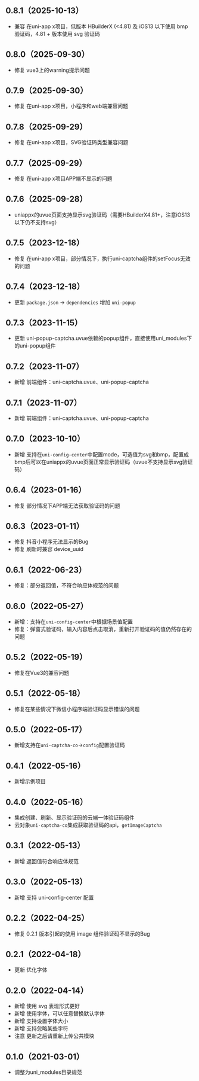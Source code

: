 ## 0.8.1（2025-10-13）
- 兼容 在uni-app x项目，低版本 HBuilderX (<4.81) 及 iOS13 以下使用 bmp 验证码，4.81 + 版本使用 svg 验证码
## 0.8.0（2025-09-30）
- 修复 vue3上的warning提示问题
## 0.7.9（2025-09-30）
- 修复 在uni-app x项目，小程序和web端兼容问题
## 0.7.8（2025-09-29）
- 修复 在uni-app x项目，SVG验证码类型兼容问题
## 0.7.7（2025-09-29）
- 修复 在uni-app x项目APP端不显示的问题
## 0.7.6（2025-09-28）
- uniappx的uvue页面支持显示svg验证码（需要HBuilderX4.81+，注意iOS13以下仍不支持svg）
## 0.7.5（2023-12-18）
- 修复 在uni-app x项目，部分情况下，执行uni-captcha组件的setFocus无效的问题
## 0.7.4（2023-12-18）
- 更新 `package.json` -> `dependencies` 增加 `uni-popup`
## 0.7.3（2023-11-15）
- 更新 uni-popup-captcha.uvue依赖的popup组件，直接使用uni_modules下的uni-popup组件
## 0.7.2（2023-11-07）
- 新增 前端组件：uni-captcha.uvue、uni-popup-captcha
## 0.7.1（2023-11-07）
- 新增 前端组件：uni-captcha.uvue、uni-popup-captcha
## 0.7.0（2023-10-10）
- 新增 支持在`uni-config-center`中配置mode，可选值为svg和bmp，配置成bmp后可以在uniappx的uvue页面正常显示验证码（uvue不支持显示svg验证码）
## 0.6.4（2023-01-16）
- 修复 部分情况下APP端无法获取验证码的问题
## 0.6.3（2023-01-11）
- 修复 抖音小程序无法显示的Bug
- 修复 刷新时兼容 device_uuid
## 0.6.1（2022-06-23）
- 修复：部分返回值，不符合响应体规范的问题
## 0.6.0（2022-05-27）
- 新增：支持在`uni-config-center`中根据场景值配置
- 修复：弹窗式验证码，输入内容后点击取消，重新打开验证码的值仍然存在的问题
## 0.5.2（2022-05-19）
- 修复在Vue3的兼容问题
## 0.5.1（2022-05-18）
- 修复在某些情况下微信小程序端验证码显示错误的问题
## 0.5.0（2022-05-17）
- 新增支持在`uni-captcha-co`->`config`配置验证码
## 0.4.1（2022-05-16）
- 新增示例项目
## 0.4.0（2022-05-16）
- 集成创建、刷新、显示验证码的云端一体验证码组件
- 云对象`uni-captcha-co`集成获取验证码的api，`getImageCaptcha`
## 0.3.1（2022-05-13）
- 新增  返回值符合响应体规范
## 0.3.0（2022-05-13）
- 新增  支持 uni-config-center 配置
## 0.2.2（2022-04-25）
- 修复  0.2.1 版本引起的使用 image 组件验证码不显示的Bug
## 0.2.1（2022-04-18）
- 更新  优化字体
## 0.2.0（2022-04-14）
- 新增  使用 svg 表现形式更好
- 新增  使用字体，可以任意替换默认字体
- 新增  支持设置字体大小
- 新增  支持忽略某些字符
- 注意  更新之后请重新上传公共模块
## 0.1.0（2021-03-01）
- 调整为uni_modules目录规范
